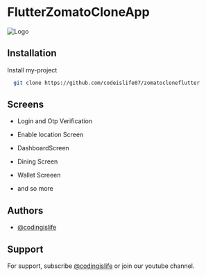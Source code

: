 
# FlutterZomatoCloneApp




![Logo](https://drive.google.com/file/d/1oebwAM9MWjj3i0c1eFCIINZ1NKKabt-v/view?usp=share_link)


## Installation

Install my-project 

```bash
  git clone https://github.com/codeislife07/zomatocloneflutter
```
    
## Screens

- Login and Otp Verification

- Enable location Screen

- DashboardScreen

- Dining Screen

- Wallet Screeen

- and so more

## Authors

- [@codingislife](https://github.com/codeislife07)


## Support

For support, subscribe [@codingislife](https://www.youtube.com/@CodingIsLife) or join our youtube channel.


